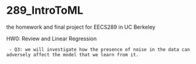 # 289_IntroToML
the homework and final project for EECS289 in UC Berkeley

HW0: Review and Linear Regression

     - Q3: we will investigate how the presence of noise in the data can adversely affect the model that we learn from it.
